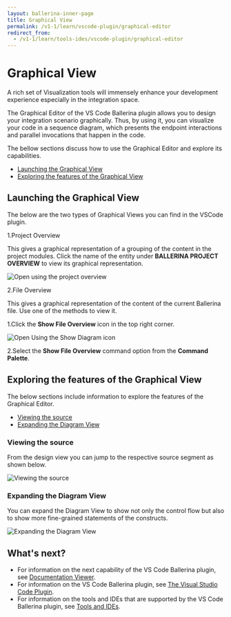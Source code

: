 ```yaml
---
layout: ballerina-inner-page
title: Graphical View
permalink: /v1-1/learn/vscode-plugin/graphical-editor
redirect_from:
  - /v1-1/learn/tools-ides/vscode-plugin/graphical-editor
---
```


# Graphical View

A rich set of Visualization tools will immensely enhance your development experience especially in the integration space. 

The Graphical Editor of the VS Code Ballerina plugin allows you to design your integration scenario graphically. Thus, by using it, you can visualize your code in a sequence diagram, which presents the endpoint interactions and parallel invocations that happen in the code. 

The bellow sections discuss how to use the Graphical Editor and explore its capabilities.

- [Launching the Graphical View](#launching-the-graphical-view)
- [Exploring the features of the Graphical View](#exploring-the-features-of-the-graphical-view)

## Launching the Graphical View

The below are the two types of Graphical Views you can find in the VSCode plugin.

1.Project Overview

This gives a graphical representation of a grouping of the content in the project modules. Click the name of the entity under **BALLERINA PROJECT OVERVIEW** to view its graphical representation.

![Open using the project overview](/v1-1/learn/images/select-from-overview.gif)

2.File Overview

This gives a graphical representation of the content of the current Ballerina file. Use one of the methods to view it.

1.Click the **Show File Overview** icon in the top right corner.

![Open Using the Show Diagram icon](/v1-1/learn/images/show-diagram-icon.gif)

2.Select the **Show File Overview** command option from the **Command Palette**.

## Exploring the features of the Graphical View

The below sections include information to explore the features of the Graphical Editor.

- [Viewing the source](#viewing-the-source)
- [Expanding the Diagram View](#expanding-the-diagram-view)

### Viewing the source

From the design view you can jump to the respective source segment as shown below.

![Viewing the source](/v1-1/learn/images/jump-to-source-view.gif)

### Expanding the Diagram View

You can expand the Diagram View to show not only the control flow but also to show more fine-grained statements of the constructs.

![Expanding the Diagram View](/v1-1/learn/images/expand-diagram-view.gif)

## What's next?

 - For information on the next capability of the VS Code Ballerina plugin, see [Documentation Viewer](/v1-1/learn/tools-ides/vscode-plugin/documentation-viewer).
 - For information on the VS Code Ballerina plugin, see [The Visual Studio Code Plugin](/v1-1/learn/tools-ides/vscode-plugin).
 - For information on the tools and IDEs that are supported by the VS Code Ballerina plugin, see [Tools and IDEs](/v1-1/learn/tools-ides).